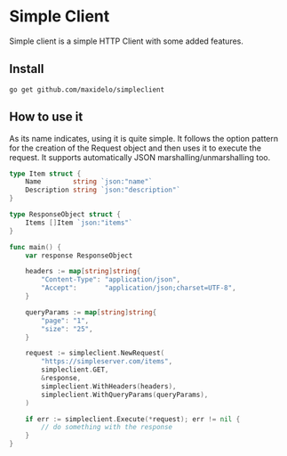 # Simple Client

Simple client is a simple HTTP Client with some added features.

## Install 
```
go get github.com/maxidelo/simpleclient
```

## How to use it

As its name indicates, using it is quite simple. It follows the option pattern for the creation of the Request object and then uses it to execute the request.
It supports automatically JSON marshalling/unmarshalling too.

```GO
type Item struct {
	Name        string `json:"name"`
	Description string `json:"description"`
}

type ResponseObject struct {
	Items []Item `json:"items"`
}

func main() {
	var response ResponseObject

	headers := map[string]string{
		"Content-Type": "application/json",
		"Accept":       "application/json;charset=UTF-8",
	}

	queryParams := map[string]string{
		"page": "1",
		"size": "25",
	}

	request := simpleclient.NewRequest(
		"https://simpleserver.com/items",
		simpleclient.GET,
		&response,
		simpleclient.WithHeaders(headers),
		simpleclient.WithQueryParams(queryParams),
	)

	if err := simpleclient.Execute(*request); err != nil {
		// do something with the response 
	}
}

```